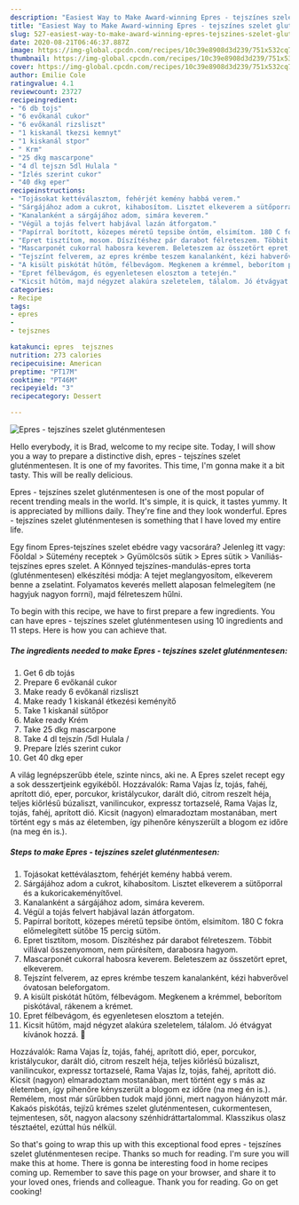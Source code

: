 ```yaml
---
description: "Easiest Way to Make Award-winning Epres - tejszínes szelet gluténmentesen"
title: "Easiest Way to Make Award-winning Epres - tejszínes szelet gluténmentesen"
slug: 527-easiest-way-to-make-award-winning-epres-tejszines-szelet-glutenmentesen
date: 2020-08-21T06:46:37.887Z
image: https://img-global.cpcdn.com/recipes/10c39e8908d3d239/751x532cq70/epres-tejszines-szelet-glutenmentesen-recept-foto.jpg
thumbnail: https://img-global.cpcdn.com/recipes/10c39e8908d3d239/751x532cq70/epres-tejszines-szelet-glutenmentesen-recept-foto.jpg
cover: https://img-global.cpcdn.com/recipes/10c39e8908d3d239/751x532cq70/epres-tejszines-szelet-glutenmentesen-recept-foto.jpg
author: Emilie Cole
ratingvalue: 4.1
reviewcount: 23727
recipeingredient:
- "6 db tojs"
- "6 evőkanál cukor"
- "6 evőkanál rizsliszt"
- "1 kiskanál tkezsi kemnyt"
- "1 kiskanál stpor"
- " Krm"
- "25 dkg mascarpone"
- "4 dl tejszn 5dl Hulala "
- "Ízlés szerint cukor"
- "40 dkg eper"
recipeinstructions:
- "Tojásokat kettéválasztom, fehérjét kemény habbá verem."
- "Sárgájához adom a cukrot, kihabosítom. Lisztet elkeverem a sütőporral és a kukoricakeményítővel."
- "Kanalanként a sárgájához adom, simára keverem."
- "Végül a tojás felvert habjával lazán átforgatom."
- "Papírral borított, közepes méretű tepsibe öntöm, elsimítom. 180 C fokra előmelegített sütőbe 15 percig sütöm."
- "Epret tisztítom, mosom. Díszítéshez pár darabot félreteszem. Többit villával összenyomom, nem pürésítem, darabosra hagyom."
- "Mascarponét cukorral habosra keverem. Beleteszem az összetört epret, elkeverem."
- "Tejszínt felverem, az epres krémbe teszem kanalanként, kézi habverővel óvatosan beleforgatom."
- "A kisült piskótát hűtöm, félbevágom. Megkenem a krémmel, beborítom piskótával, rákenem a krémet."
- "Epret félbevágom, és egyenletesen elosztom a tetején."
- "Kicsit hűtöm, majd négyzet alakúra szeletelem, tálalom. Jó étvágyat kívánok hozzá. 🙂"
categories:
- Recipe
tags:
- epres
- 
- tejsznes

katakunci: epres  tejsznes 
nutrition: 273 calories
recipecuisine: American
preptime: "PT17M"
cooktime: "PT46M"
recipeyield: "3"
recipecategory: Dessert

---
```



![Epres - tejszínes szelet gluténmentesen](https://img-global.cpcdn.com/recipes/10c39e8908d3d239/751x532cq70/epres-tejszines-szelet-glutenmentesen-recept-foto.jpg)

Hello everybody, it is Brad, welcome to my recipe site. Today, I will show you a way to prepare a distinctive dish, epres - tejszínes szelet gluténmentesen. It is one of my favorites. This time, I'm gonna make it a bit tasty. This will be really delicious.

Epres - tejszínes szelet gluténmentesen is one of the most popular of recent trending meals in the world. It's simple, it is quick, it tastes yummy. It is appreciated by millions daily. They're fine and they look wonderful. Epres - tejszínes szelet gluténmentesen is something that I have loved my entire life.

Egy finom Epres-tejszínes szelet ebédre vagy vacsorára? Jelenleg itt vagy: Főoldal &gt; Sütemény receptek &gt; Gyümölcsös sütik &gt; Epres sütik &gt; Vaníliás-tejszínes epres szelet. A Könnyed tejszínes-mandulás-epres torta (gluténmentesen) elkészítési módja: A tejet meglangyosítom, elkeverem benne a zselatint. Folyamatos keverés mellett alaposan felmelegítem (ne hagyjuk nagyon forrni), majd félreteszem hűlni.


To begin with this recipe, we have to first prepare a few ingredients. You can have epres - tejszínes szelet gluténmentesen using 10 ingredients and 11 steps. Here is how you can achieve that.

<!--inarticleads1-->

##### The ingredients needed to make Epres - tejszínes szelet gluténmentesen:

1. Get 6 db tojás
1. Prepare 6 evőkanál cukor
1. Make ready 6 evőkanál rizsliszt
1. Make ready 1 kiskanál étkezési keményítő
1. Take 1 kiskanál sütőpor
1. Make ready  Krém
1. Take 25 dkg mascarpone
1. Take 4 dl tejszín /5dl Hulala /
1. Prepare Ízlés szerint cukor
1. Get 40 dkg eper


A világ legnépszerűbb étele, szinte nincs, aki ne. A Epres szelet recept egy a sok desszertjeink egyikéből. Hozzávalók: Rama Vajas Íz, tojás, fahéj, aprított dió, eper, porcukor, kristálycukor, darált dió, citrom reszelt héja, teljes kiőrlésű búzaliszt, vanilincukor, expressz tortazselé, Rama Vajas Íz, tojás, fahéj, aprított dió. Kicsit (nagyon) elmaradoztam mostanában, mert történt egy s más az életemben, így pihenőre kényszerült a blogom ez időre (na meg én is.). 

<!--inarticleads2-->

##### Steps to make Epres - tejszínes szelet gluténmentesen:

1. Tojásokat kettéválasztom, fehérjét kemény habbá verem.
1. Sárgájához adom a cukrot, kihabosítom. Lisztet elkeverem a sütőporral és a kukoricakeményítővel.
1. Kanalanként a sárgájához adom, simára keverem.
1. Végül a tojás felvert habjával lazán átforgatom.
1. Papírral borított, közepes méretű tepsibe öntöm, elsimítom. 180 C fokra előmelegített sütőbe 15 percig sütöm.
1. Epret tisztítom, mosom. Díszítéshez pár darabot félreteszem. Többit villával összenyomom, nem pürésítem, darabosra hagyom.
1. Mascarponét cukorral habosra keverem. Beleteszem az összetört epret, elkeverem.
1. Tejszínt felverem, az epres krémbe teszem kanalanként, kézi habverővel óvatosan beleforgatom.
1. A kisült piskótát hűtöm, félbevágom. Megkenem a krémmel, beborítom piskótával, rákenem a krémet.
1. Epret félbevágom, és egyenletesen elosztom a tetején.
1. Kicsit hűtöm, majd négyzet alakúra szeletelem, tálalom. Jó étvágyat kívánok hozzá. 🙂


Hozzávalók: Rama Vajas Íz, tojás, fahéj, aprított dió, eper, porcukor, kristálycukor, darált dió, citrom reszelt héja, teljes kiőrlésű búzaliszt, vanilincukor, expressz tortazselé, Rama Vajas Íz, tojás, fahéj, aprított dió. Kicsit (nagyon) elmaradoztam mostanában, mert történt egy s más az életemben, így pihenőre kényszerült a blogom ez időre (na meg én is.). Remélem, most már sűrűbben tudok majd jönni, mert nagyon hiányzott már. Kakaós piskótás, tejízű krémes szelet gluténmentesen, cukormentesen, tejmentesen, sőt, nagyon alacsony szénhidráttartalommal. Klasszikus olasz tésztaétel, ezúttal hús nélkül. 

So that's going to wrap this up with this exceptional food epres - tejszínes szelet gluténmentesen recipe. Thanks so much for reading. I'm sure you will make this at home. There is gonna be interesting food in home recipes coming up. Remember to save this page on your browser, and share it to your loved ones, friends and colleague. Thank you for reading. Go on get cooking!
